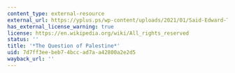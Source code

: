 ```yaml
---
content_type: external-resource
external_url: https://yplus.ps/wp-content/uploads/2021/01/Said-Edward-The-Question-of-Palestine.pdf
has_external_license_warning: true
license: https://en.wikipedia.org/wiki/All_rights_reserved
status: ''
title: '*The Question of Palestine*'
uid: 7d7ff3ee-beb7-4bcc-ad7a-a42800a2e2d5
wayback_url: ''
---
```

